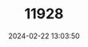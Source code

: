 ---
title: "11928"
category: "Libellula angelina"
draft: false
date: 2024-02-22 13:03:50
languages:
  Japanese: ["Bekko Tombo"]
---